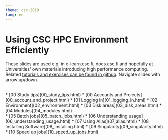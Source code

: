 ```yaml
---
theme: csc-2019
lang: en
---
```


# Using CSC HPC Environment Efficiently

These slides are used e.g. in e-learn.csc.fi, docs.csc.fi and
hopefully at Universities' own materials introducing high
performance computing. Related [tutorials and exercises can be 
found in github](https://csc-training.github.io/csc-env-eff/).
Navigate slides with arrow up/down.

<br>                                                                                                                                    
                                                                                                                                        
<div class="column">  
* [00 Study tips](00_study_tips.html)
* [00 Accounts and Projects](00_account_and_project.html)
* [01 Logging in](01_logging_in.html)
* [02 Environment](02_environment.html)
* [03 Disk areas](03_disk_areas.html)
* [04 Modules](04_modules.html)
</div>
<div class="column">  
* [05 Batch jobs](05_batch_jobs.html)
* [06 Understanding usage](06_understanding_usage.html)
* [07 Using Allas](07_allas.html)
* [08 Installing Software](08_installing.html)
* [09 Singularity](09_singularity.html)
* [10 Speed up jobs](10_speed_up_jobs.html)
</div>



